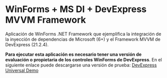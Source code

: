 # WinForms + MS DI + DevExpress MVVM Framework
Aplicación de WinForms .NET Framework que ejemplifica la integración de la inyección de dependencias de Microsoft (6+) y el Framework MVVM de DevExpress (21.2.4).

**Para ejecutar esta aplicación es necesario tener una versión de evaluación o propietaria de los controles WinForms de DevExpress**. 
En el siguiente enlace puede descargarse una versión de prueba: [DevExpress Universal Demo](https://go.devexpress.com/devexpressdownload_universaltrial.aspx)
